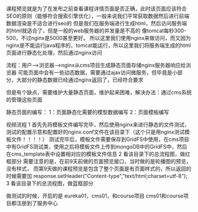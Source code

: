 课程预览就是为了在发布之前查看课程详情页面是否正确，此时该页面应该符合SEO的原则（能够符合搜索引擎优化），一般来说我们平常获取数据然后进行前端数据渲染是不适合进行seo的
但是我们在服务端进行生成html，然后访问服务端的html就适合了，但是一般的web服务器的并发量是不高的
像tomcat每秒300-500，不过nginx是5000甚至更好。
所以这里我们使用nginx来做访问，而又因为nginx是不能运行java程序的，tomcat能运行，所以这里我们将服务端生成的html页面进行静态化处理，然后通过nginx访问

流程：用户-->浏览器-->nginx从cms项目生成静态页面存储nginx服务器响应给浏览器
可能页面中会有一些动态数据，需要通过ajax访问微服务，但毕竟是小部分，大部分的静态数据已经通过nginx返回了，已经符合要求

但是有个缺点，需要维护大量静态页面，维护起来困难，解决办法：通过cms系统的管理这些页面



静态页面的编写：
1：页面静态化需要的模型数据编写
2：页面模板编写

视频流程
1
首先先将模板文件编写完毕，然后使用nginx来进行静态的文件测试，测试的配置示意和配置好的nginx.conf文件在该目录下（这个只是用nginx测试模板文件！！！！）
测试完毕后，模板文件需要保存到GridFS中使用，在cms项目中有GridFS测试类，使用之后将模板文件上传到mongoDB中的GridFS中，然后在cms_template表中设置相对应的模板文件信息
2
看该目录下的总流程图，做红框部分
需要注意的是，在前9天前做的页面预览接口，当时做的是轮播图的预览，没有样式，
而第9天做的课程预览是包含了整个页面是有页面样式的，所以返回的时候需要加
response.setHeader("Content-type","text/html;charset=utf-8");
3
看该目录下的总流程图，做蓝框部分


做测试的时候，开启的是
eureka01，cms01，和course项目
cms01和course项目都注册到了服务中心








